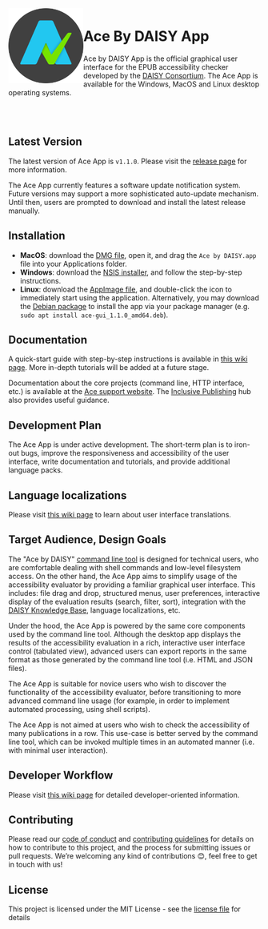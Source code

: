 <img src="./src/renderer/assets/logo.svg" alt="" width="150" align="left"/>

# Ace By DAISY App

Ace by DAISY App is the official graphical user interface for the EPUB accessibility checker developed by the [DAISY Consortium](http://daisy.org). The Ace App is available for the Windows, MacOS and Linux desktop operating systems.

<br/>
<br/>

## Latest Version

The latest version of Ace App is `v1.1.0`. Please visit the [release page](https://github.com/daisy/ace-gui/releases/tag/v1.1.0) for more information.

The Ace App currently features a software update notification system. Future versions may support a more sophisticated auto-update mechanism. Until then, users are prompted to download and install the latest release manually.

## Installation

* **MacOS**: download the [DMG file](https://github.com/daisy/ace-gui/releases/download/v1.1.0/Ace.by.DAISY-1.1.0.dmg), open it, and drag the `Ace by DAISY.app` file into your Applications folder.
* **Windows**: download the [NSIS installer](https://github.com/daisy/ace-gui/releases/download/v1.1.0/Ace.by.DAISY.Setup.1.1.0.exe), and follow the step-by-step instructions.
* **Linux**: download the [AppImage file](https://github.com/daisy/ace-gui/releases/download/v1.1.0/Ace.by.DAISY-1.1.0.AppImage), and double-click the icon to immediately start using the application. Alternatively, you may download the [Debian package](https://github.com/daisy/ace-gui/releases/download/v1.1.0/ace-gui_1.1.0_amd64.deb) to install the app via your package manager (e.g. `sudo apt install ace-gui_1.1.0_amd64.deb`).

## Documentation

A quick-start guide with step-by-step instructions is available in [this wiki page](https://github.com/daisy/ace-gui/wiki/Quick-Start). More in-depth tutorials will be added at a future stage.

Documentation about the core projects (command line, HTTP interface, etc.) is available at the [Ace support website](https://daisy.github.io/ace). The [Inclusive Publishing](https://inclusivepublishing.org/toolbox/accessibility-checker/) hub also provides useful guidance.

## Development Plan

The Ace App is under active development. The short-term plan is to iron-out bugs, improve the responsiveness and accessibility of the user interface, write documentation and tutorials, and provide additional language packs.

## Language localizations

Please visit [this wiki page](https://github.com/daisy/ace-gui/wiki/Localization) to learn about user interface translations.

## Target Audience, Design Goals

The "Ace by DAISY" [command line tool](https://daisy.github.io/ace) is designed for technical users, who are comfortable dealing with shell commands and low-level filesystem access. On the other hand, the Ace App aims to simplify usage of the accessibility evaluator by providing a familiar graphical user interface. This includes: file drag and drop, structured menus, user preferences, interactive display of the evaluation results (search, filter, sort), integration with the [DAISY Knowledge Base](http://kb.daisy.org/publishing/docs/), language localizations, etc.

Under the hood, the Ace App is powered by the same core components used by the command line tool. Although the desktop app displays the results of the accessibility evaluation in a rich, interactive user interface control (tabulated view), advanced users can export reports in the same format as those generated by the command line tool (i.e. HTML and JSON files).

The Ace App is suitable for novice users who wish to discover the functionality of the accessibility evaluator, before transitioning to more advanced command line usage (for example, in order to implement automated processing, using shell scripts).

The Ace App is not aimed at users who wish to check the accessibility of many publications in a row. This use-case is better served by the command line tool, which can be invoked multiple times in an automated manner (i.e. with minimal user interaction).

## Developer Workflow

Please visit [this wiki page](https://github.com/daisy/ace-gui/wiki/Developer-Workflow) for detailed developer-oriented information.

## Contributing

Please read our [code of conduct](CODE_OF_CONDUCT.md) and [contributing guidelines](CONTRIBUTING.md) for details on how to contribute to this project, and the process for submitting issues or pull requests. We’re welcoming any kind of contributions 😊, feel free to get in touch with us!

## License

This project is licensed under the MIT License - see the [license file](LICENSE.md) for details

